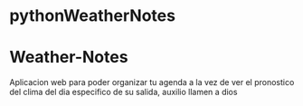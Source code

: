 # pythonWeatherNotes
# Weather-Notes
Aplicacion web para poder organizar tu agenda a la vez de ver el pronostico del clima del dia especifico de su salida, auxilio llamen a dios

